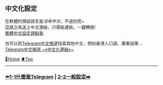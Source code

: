 ## 中文化設定
在軟體的預設語言是*沒有中文*，不過別慌~  
這就立馬送上中文連結，只需點連結，一鍵轉換!  
[繁體中文設定請點我](https://t.me/setlanguage/taiwan)  
  
也可以到[Telegram中文頻道](https://t.me/Tele_zh_TW)找尋其他中文，例如香港人口語、廣東話等…  
[Telegram中文頻道 \~«中文化連結»\~](https://t.me/Tele_zh_TW/423)  

[🔱Home](../README.md) [⬆️Top](#中文化設定)

---
### [⬅️1-1什麼是Telegram](../Ep1什麼是Telegram/1-1什麼是Telegram.md) | [2-2一般設定➡️](./2-2一般設定.md)
